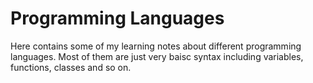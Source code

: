 # Programming Languages
Here contains some of my learning notes about different programming languages. Most of them are just very baisc syntax including variables, functions, classes and so on.

